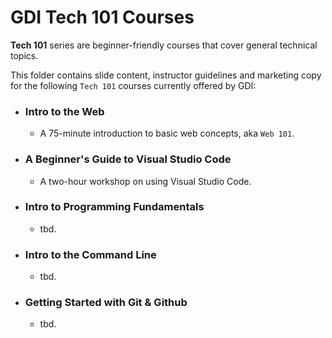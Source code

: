 # GDI Tech 101 Courses

**Tech 101** series are beginner-friendly courses that cover general technical topics.

This folder contains slide content, instructor guidelines and marketing copy for the following `Tech 101` courses currently offered by GDI:

* ### Intro to the Web
  * A 75-minute introduction to basic web concepts, aka `Web 101`.

* ### A Beginner's Guide to Visual Studio Code
  * A two-hour workshop on using Visual Studio Code.

* ### Intro to Programming Fundamentals
  * tbd.

* ### Intro to the Command Line 
  * tbd.

* ### Getting Started with Git & Github
  * tbd.